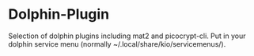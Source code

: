 # Dolphin-Plugin
Selection of dolphin plugins including mat2 and picocrypt-cli. Put in your dolphin service menu (normally ~/.local/share/kio/servicemenus/).
